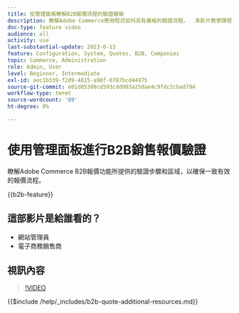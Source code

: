 ```yaml
---
title: 從管理面板瞭解B2B報價流程的驗證層級
description: 瞭解Adobe Commerce應用程式如何具有嚴格的驗證流程。  本影片教學課程示範Adobe Commerce管理員面板的驗證程式，以確保引述程式有效且一致
doc-type: feature video
audience: all
activity: use
last-substantial-update: 2023-6-13
feature: Configuration, System, Quotes, B2B, Companies
topic: Commerce, Administration
role: Admin, User
level: Beginner, Intermediate
exl-id: aec1b339-f2d9-4815-a98f-0787bcd44975
source-git-commit: e01d05300cd593cdd003a25dae4c9fdc2cbad794
workflow-type: tm+mt
source-wordcount: '89'
ht-degree: 0%

---
```


# 使用管理面板進行B2B銷售報價驗證

瞭解Adobe Commerce B2B報價功能所提供的驗證步驟和區域，以確保一致有效的報價流程。

{{b2b-feature}}

## 這部影片是給誰看的？

- 網站管理員
- 電子商務銷售商

## 視訊內容

>[!VIDEO](https://video.tv.adobe.com/v/3420413?learn=on)

{{$include /help/_includes/b2b-quote-additional-resources.md}}
